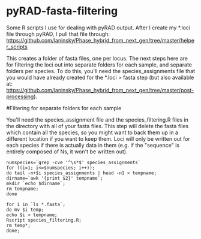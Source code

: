 # pyRAD-fasta-filtering
Some R scripts I use for dealing with pyRAD output. After I create my *.loci file through pyRAD, I pull that file through:
https://github.com/laninsky/Phase_hybrid_from_next_gen/tree/master/helper_scripts

This creates a folder of fasta files, one per locus. The next steps here are for filtering the loci out into separate folders for each sample, and separate folders per species. To do this, you'll need the species_assignments file that you would have already created for the *.loci > fasta step (but also available at: https://github.com/laninsky/Phase_hybrid_from_next_gen/tree/master/post-processing).

#Filtering for separate folders for each sample

You'll need the species_assignment file and the species_filtering.R files in the directory with all of your fasta files. This step will delete the fasta files which contain all the species, so you might want to back them up in a different location if you want to keep them. Loci will only be written out for each species if there is actually data in them (e.g. if the "sequence" is entirely composed of Ns, it won't be written out).

```
numspecies=`grep -cve '^\s*$' species_assignments`
for ((i=1; i<=$numspecies; i++)); 
do tail -n+$i species_assignments | head -n1 > tempname;
dirname=`awk '{print $2}' tempname`;
mkdir `echo $dirname`;
rm tempname;
done

for i in `ls *.fasta`;
do mv $i temp;
echo $i > tempname;
Rscript species_filtering.R;
rm temp*;
done;
```


